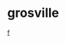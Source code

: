 # grosville

[f](https://www.figma.com/design/s6q82mmeovemscYE424QI7/Grosville-(Copy)?node-id=480-940&p=f&t=JtgWfqacaPLfWrLw-0)
